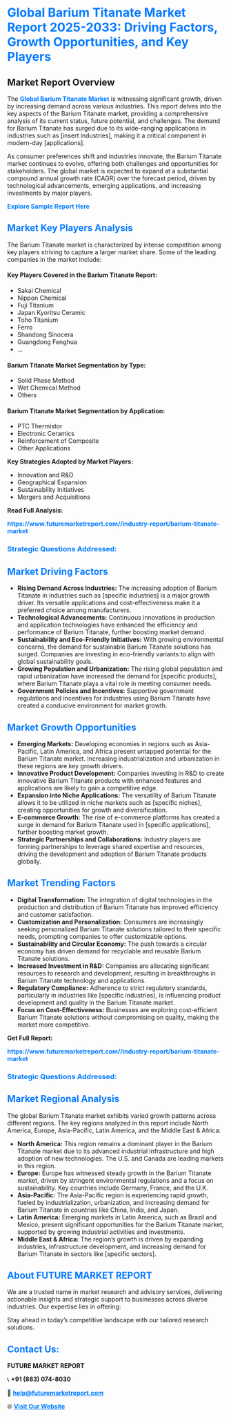 <h1 style="color: #007BFF;">Global Barium Titanate Market Report 2025-2033: Driving Factors, Growth Opportunities, and Key Players</h1>

<section id="overview">
<h2>Market Report Overview</h2>
<p>The <a href="https://www.futuremarketreport.com//industry-report/barium-titanate-market" style="color: #007BFF; text-decoration: none;"><strong>Global Barium Titanate Market</strong></a> is witnessing significant growth, driven by increasing demand across various industries. This report delves into the key aspects of the Barium Titanate market, providing a comprehensive analysis of its current status, future potential, and challenges. The demand for Barium Titanate has surged due to its wide-ranging applications in industries such as [insert industries], making it a critical component in modern-day [applications].</p>
<p>As consumer preferences shift and industries innovate, the Barium Titanate market continues to evolve, offering both challenges and opportunities for stakeholders. The global market is expected to expand at a substantial compound annual growth rate (CAGR) over the forecast period, driven by technological advancements, emerging applications, and increasing investments by major players.</p>
</section>

<section id="overview">
<p><a href="https://www.futuremarketreport.com//request-sample/reportId=91175" style="color: #007BFF; text-decoration: none;"><strong>Explore Sample Report Here</strong></a></p>
</section>

<section id="key-players">
<h2 style="color: #007BFF;">Market Key Players Analysis</h2>
<p>The Barium Titanate market is characterized by intense competition among key players striving to capture a larger market share. Some of the leading companies in the market include:</p>
<h4>Key Players Covered in the Barium Titanate Report:</h4>
<ul><li>Sakai Chemical</li><li>Nippon Chemical</li><li>Fuji Titanium</li><li>Japan Kyoritsu Ceramic</li><li>Toho Titanium</li><li>Ferro</li><li>Shandong Sinocera</li><li>Guangdong Fenghua</li><li>...</li></ul>
<h4>Barium Titanate Market Segmentation by Type:</h4>
<ul><li>Solid Phase Method</li><li>Wet Chemical Method</li><li>Others</li></ul>

<h4>Barium Titanate Market Segmentation by Application:</h4>
<ul><li>PTC Thermistor</li><li>Electronic Ceramics</li><li>Reinforcement of Composite</li><li>Other Applications</li></ul>
<p><strong>Key Strategies Adopted by Market Players:</strong></p>
<ul>
<li>Innovation and R&D</li>
<li>Geographical Expansion</li>
<li>Sustainability Initiatives</li>
<li>Mergers and Acquisitions</li>
</ul>
</section>

<section>
<p><strong>Read Full Analysis: </strong></p><a href="https://www.futuremarketreport.com//industry-report/barium-titanate-market" style="color: #007BFF; text-decoration: none;"><strong>https://www.futuremarketreport.com//industry-report/barium-titanate-market</strong></a>
<h3 style="color: #007BFF;">Strategic Questions Addressed:</h3>
</section>

<section id="driving-factors">
<h2 style="color: #007BFF;">Market Driving Factors</h2>
<ul>
<li><strong>Rising Demand Across Industries:</strong> The increasing adoption of Barium Titanate in industries such as [specific industries] is a major growth driver. Its versatile applications and cost-effectiveness make it a preferred choice among manufacturers.</li>
<li><strong>Technological Advancements:</strong> Continuous innovations in production and application technologies have enhanced the efficiency and performance of Barium Titanate, further boosting market demand.</li>
<li><strong>Sustainability and Eco-Friendly Initiatives:</strong> With growing environmental concerns, the demand for sustainable Barium Titanate solutions has surged. Companies are investing in eco-friendly variants to align with global sustainability goals.</li>
<li><strong>Growing Population and Urbanization:</strong> The rising global population and rapid urbanization have increased the demand for [specific products], where Barium Titanate plays a vital role in meeting consumer needs.</li>
<li><strong>Government Policies and Incentives:</strong> Supportive government regulations and incentives for industries using Barium Titanate have created a conducive environment for market growth.</li>
</ul>
</section>

<section id="growth-opportunities">
<h2 style="color: #007BFF;">Market Growth Opportunities</h2>
<ul>
<li><strong>Emerging Markets:</strong> Developing economies in regions such as Asia-Pacific, Latin America, and Africa present untapped potential for the Barium Titanate market. Increasing industrialization and urbanization in these regions are key growth drivers.</li>
<li><strong>Innovative Product Development:</strong> Companies investing in R&D to create innovative Barium Titanate products with enhanced features and applications are likely to gain a competitive edge.</li>
<li><strong>Expansion into Niche Applications:</strong> The versatility of Barium Titanate allows it to be utilized in niche markets such as [specific niches], creating opportunities for growth and diversification.</li>
<li><strong>E-commerce Growth:</strong> The rise of e-commerce platforms has created a surge in demand for Barium Titanate used in [specific applications], further boosting market growth.</li>
<li><strong>Strategic Partnerships and Collaborations:</strong> Industry players are forming partnerships to leverage shared expertise and resources, driving the development and adoption of Barium Titanate products globally.</li>
</ul>
</section>

<section id="trending-factors">
<h2 style="color: #007BFF;">Market Trending Factors</h2>
<ul>
<li><strong>Digital Transformation:</strong> The integration of digital technologies in the production and distribution of Barium Titanate has improved efficiency and customer satisfaction.</li>
<li><strong>Customization and Personalization:</strong> Consumers are increasingly seeking personalized Barium Titanate solutions tailored to their specific needs, prompting companies to offer customizable options.</li>
<li><strong>Sustainability and Circular Economy:</strong> The push towards a circular economy has driven demand for recyclable and reusable Barium Titanate solutions.</li>
<li><strong>Increased Investment in R&D:</strong> Companies are allocating significant resources to research and development, resulting in breakthroughs in Barium Titanate technology and applications.</li>
<li><strong>Regulatory Compliance:</strong> Adherence to strict regulatory standards, particularly in industries like [specific industries], is influencing product development and quality in the Barium Titanate market.</li>
<li><strong>Focus on Cost-Effectiveness:</strong> Businesses are exploring cost-efficient Barium Titanate solutions without compromising on quality, making the market more competitive.</li>
</ul>
</section>

<section>
<p><strong>Get Full Report: </strong></p><a href="https://www.futuremarketreport.com//industry-report/barium-titanate-market" style="color: #007BFF; text-decoration: none;"><strong>https://www.futuremarketreport.com//industry-report/barium-titanate-market</strong></a>
<h3 style="color: #007BFF;">Strategic Questions Addressed:</h3>
</section>


<section id="regional-analysis">
<h2 style="color: #007BFF;">Market Regional Analysis</h2>
<p>The global Barium Titanate market exhibits varied growth patterns across different regions. The key regions analyzed in this report include North America, Europe, Asia-Pacific, Latin America, and the Middle East & Africa:</p>
<ul>
<li><strong>North America:</strong> This region remains a dominant player in the Barium Titanate market due to its advanced industrial infrastructure and high adoption of new technologies. The U.S. and Canada are leading markets in this region.</li>
<li><strong>Europe:</strong> Europe has witnessed steady growth in the Barium Titanate market, driven by stringent environmental regulations and a focus on sustainability. Key countries include Germany, France, and the U.K.</li>
<li><strong>Asia-Pacific:</strong> The Asia-Pacific region is experiencing rapid growth, fueled by industrialization, urbanization, and increasing demand for Barium Titanate in countries like China, India, and Japan.</li>
<li><strong>Latin America:</strong> Emerging markets in Latin America, such as Brazil and Mexico, present significant opportunities for the Barium Titanate market, supported by growing industrial activities and investments.</li>
<li><strong>Middle East & Africa:</strong> The region’s growth is driven by expanding industries, infrastructure development, and increasing demand for Barium Titanate in sectors like [specific sectors].</li>
</ul>
</section>

<footer>
<h2 style="color: #007BFF;">About FUTURE MARKET REPORT</h2>
<p>We are a trusted name in market research and advisory services, delivering actionable insights and strategic support to businesses across diverse industries. Our expertise lies in offering:</p>

<p>Stay ahead in today’s competitive landscape with our tailored research solutions.</p>

<h2 style="color: #007BFF;">Contact Us:</h2>
<p><strong>FUTURE MARKET REPORT</strong></p>
<p>📞 <strong>+91 (883) 074-8030</strong></p>
<p>📧 <strong><a href="mailto:help@futuremarketreport.com" style="color: #007BFF;">help@futuremarketreport.com</a></strong></p>
<p>🌐 <strong><a href="https://www.futuremarketreport.com/" style="color: #007BFF;">Visit Our Website</a></strong></p>
</footer>